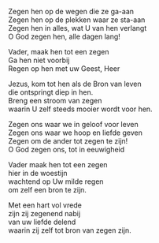 Zegen hen op de wegen die ze ga-aan  
Zegen hen op de plekken waar ze sta-aan    
Zegen hen in alles, wat U van hen verlangt  
O God zegen hen, alle dagen lang!   

Vader, maak hen tot een zegen  
Ga  hen niet voorbij  
Regen op hen met uw Geest, Heer
  
Jezus, kom tot hen als de Bron van leven  
die ontspringt diep in hen.  
Breng een stroom van zegen  
waarin U zelf steeds mooier wordt voor hen.  

Zegen ons waar we in geloof voor leven       
Zegen ons waar we hoop en liefde geven      
Zegen om de ander tot zegen te zijn!            
O God zegen ons, tot in eeuwigheid     

Vader maak hen tot een zegen  
hier in de woestijn  
wachtend op Uw milde regen  
om zelf een bron te zijn.  

Met een hart vol vrede  
zijn zij zegenend nabij  
van uw liefde delend      
waarin zij zelf tot bron van zegen zijn.  

